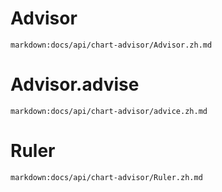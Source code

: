 # Advisor

`markdown:docs/api/chart-advisor/Advisor.zh.md`

# Advisor.advise

`markdown:docs/api/chart-advisor/advice.zh.md`

# Ruler

`markdown:docs/api/chart-advisor/Ruler.zh.md`
